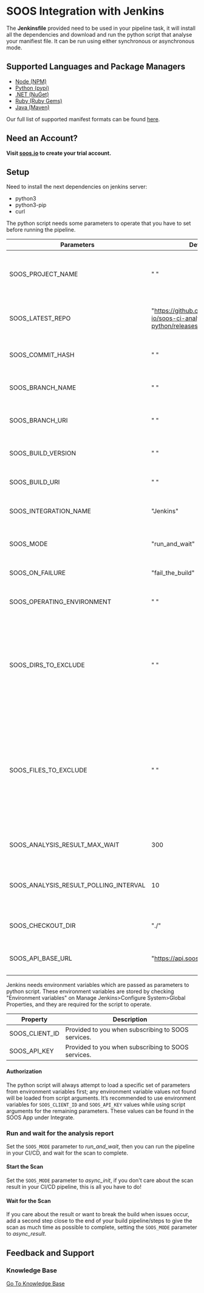 # SOOS Integration with Jenkins

The **Jenkinsfile** provided need to be used in your pipeline task, it will install all the dependencies and download and run the python script that analyse your manifiest file. It can be run using either synchronous or asynchronous mode.

## Supported Languages and Package Managers

*	[Node (NPM)](https://www.npmjs.com/)
*	[Python (pypi)](https://pypi.org/)
*	[.NET (NuGet)](https://www.nuget.org/)
*	[Ruby (Ruby Gems)](https://rubygems.org/)
*	[Java (Maven)](https://maven.apache.org/)

Our full list of supported manifest formats can be found [here](https://kb.soos.io/help/soos-languages-supported).

## Need an Account?
**Visit [soos.io](https://app.soos.io/register) to create your trial account.**

## Setup

Need to install the next dependencies on jenkins server:

*   python3
*   python3-pip
*   curl

The python script needs some parameters to operate that you have to set before running the pipeline.

| Parameters | Default | Description |
| --- | --- | --- |
| SOOS_PROJECT_NAME | " "  | REQUIRED. A custom project name that will present itself as a collection of test results within your soos.io dashboard. |
| SOOS_LATEST_REPO | "https://github.com/soos-io/soos-ci-analysis-python/releases/latest/download"   | REQUIRED. Latest python script release repository URI needed to run the analysis |
| SOOS_COMMIT_HASH | " "  | Blank space required if empty. The commit hash value from the SCM System |
| SOOS_BRANCH_NAME | " "  | Blank space required if empty. The name of the branch from the SCM System |
| SOOS_BRANCH_URI | " "  | Blank space required if empty. The URI to the branch from the SCM System |
| SOOS_BUILD_VERSION | " "  | Blank space required if empty. Version of application build artifacts |
| SOOS_BUILD_URI | " "  | Blank space required if empty. URI to CI build info |
| SOOS_INTEGRATION_NAME | "Jenkins"  | REQUIRED. Informs to SOOS from what CI/CD is running the analysis |
| SOOS_MODE | "run_and_wait"  | REQUIRED. Running mode, alternatives: "async_init" - "async_result" |
| SOOS_ON_FAILURE | "fail_the_build"  | REQUIRED. Stop the building in case of failure |
| SOOS_OPERATING_ENVIRONMENT | " "  | Blank space required if empty. System info regarding operating system, etc. |
| SOOS_DIRS_TO_EXCLUDE | " "  | Blank space required if empty. List (comma separated) of directories (relative to ./) to exclude from the search for manifest files. Example - Correct: bin/start/ ... Example - Incorrect: ./bin/start/ ... Example - Incorrect: /bin/start/'|
| SOOS_FILES_TO_EXCLUDE | " "  | Blank space required if empty. List (comma separated) of files (relative to ./) to exclude from the search for manifest files. Example - Correct: bin/start/manifest.txt ... Example - Incorrect: ./bin/start/manifest.txt ... Example - Incorrect: /bin/start/manifest.txt' |
| SOOS_ANALYSIS_RESULT_MAX_WAIT | 300  | REQUIRED. Maximum seconds to wait for Analysis Result before exiting with error. |
| SOOS_ANALYSIS_RESULT_POLLING_INTERVAL | 10  | REQUIRED. Polling interval (in seconds) for analysis result completion (success/failure.). Min 10. |
| SOOS_CHECKOUT_DIR | "./"  | REQUIRED. Directory where python script will search manifiest files.  |
| SOOS_API_BASE_URL | "https://api.soos.io/api/"  | REQUIRED. The API BASE URI provided to you when subscribing to SOOS services. |


Jenkins needs environment variables which are passed as parameters to python script. These environment variables are stored by checking "Environment variables" on Manage Jenkins>Configure System>Global Properties, and they are required for the script to operate.

| Property | Description |
| --- | --- |
| SOOS_CLIENT_ID | Provided to you when subscribing to SOOS services. |
| SOOS_API_KEY | Provided to you when subscribing to SOOS services. |

#### Authorization
The python script will always attempt to load a specific set of parameters from environment variables first; any environment variable values not found will be loaded from script arguments. It’s recommended to use environment variables for `SOOS_CLIENT_ID` and `SOOS_API_KEY` values while using script arguments for the remaining parameters. These values can be found in the SOOS App under Integrate.

### Run and wait for the analysis report
Set the `SOOS_MODE` parameter to *run_and_wait*, then you can run the pipeline in your CI/CD, and wait for the scan to complete.

#### Start the Scan
Set the `SOOS_MODE` parameter to *async_init*, if you don't care about the scan result in your CI/CD pipeline, this is all you have to do!

#### Wait for the Scan
If you care about the result or want to break the build when issues occur, add a second step close to the end of your build pipeline/steps to give the scan as much time as possible to complete, setting the `SOOS_MODE` parameter to *async_result*.

## Feedback and Support
### Knowledge Base
[Go To Knowledge Base](https://kb.soos.io/help)


